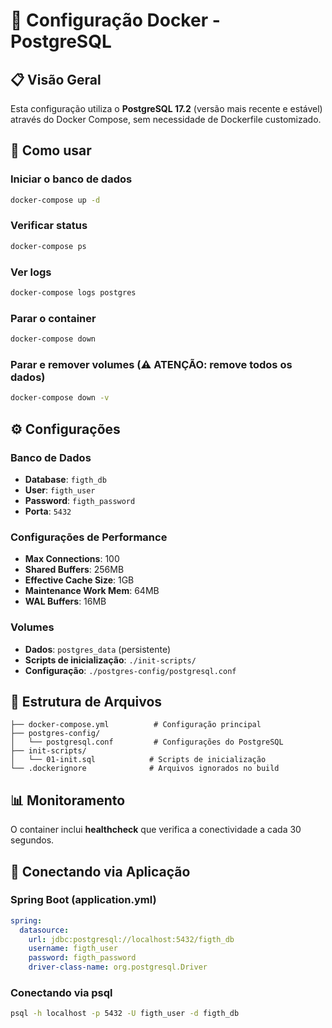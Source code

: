 # 🐳 Configuração Docker - PostgreSQL

## 📋 Visão Geral

Esta configuração utiliza o **PostgreSQL 17.2** (versão mais recente e estável) através do Docker Compose, sem necessidade de Dockerfile customizado.

## 🚀 Como usar

### Iniciar o banco de dados
```bash
docker-compose up -d
```

### Verificar status
```bash
docker-compose ps
```

### Ver logs
```bash
docker-compose logs postgres
```

### Parar o container
```bash
docker-compose down
```

### Parar e remover volumes (⚠️ ATENÇÃO: remove todos os dados)
```bash
docker-compose down -v
```

## ⚙️ Configurações

### Banco de Dados
- **Database**: `figth_db`
- **User**: `figth_user`
- **Password**: `figth_password`
- **Porta**: `5432`

### Configurações de Performance
- **Max Connections**: 100
- **Shared Buffers**: 256MB
- **Effective Cache Size**: 1GB
- **Maintenance Work Mem**: 64MB
- **WAL Buffers**: 16MB

### Volumes
- **Dados**: `postgres_data` (persistente)
- **Scripts de inicialização**: `./init-scripts/`
- **Configuração**: `./postgres-config/postgresql.conf`

## 🔧 Estrutura de Arquivos

```
├── docker-compose.yml          # Configuração principal
├── postgres-config/
│   └── postgresql.conf         # Configurações do PostgreSQL
├── init-scripts/
│   └── 01-init.sql            # Scripts de inicialização
└── .dockerignore              # Arquivos ignorados no build
```

## 📊 Monitoramento

O container inclui **healthcheck** que verifica a conectividade a cada 30 segundos.

## 🔗 Conectando via Aplicação

### Spring Boot (application.yml)
```yaml
spring:
  datasource:
    url: jdbc:postgresql://localhost:5432/figth_db
    username: figth_user
    password: figth_password
    driver-class-name: org.postgresql.Driver
```

### Conectando via psql
```bash
psql -h localhost -p 5432 -U figth_user -d figth_db
``` 